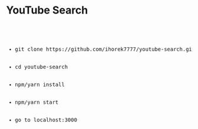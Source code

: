 <h1>YouTube Search</h1>

<pre>
  <ul>
    <li>git clone https://github.com/ihorek7777/youtube-search.git</li>
    <li>cd youtube-search</li>
    <li>npm/yarn install</li>
    <li>npm/yarn start</li>
    <li>go to localhost:3000</li>
  </ul>
</pre>